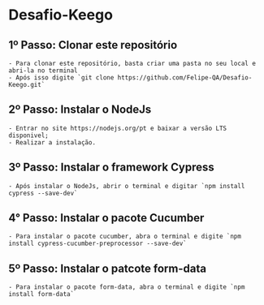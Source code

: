 # Desafio-Keego

## 1º Passo: Clonar este repositório
    - Para clonar este repositório, basta criar uma pasta no seu local e abri-la no terminal
    - Após isso digite `git clone https://github.com/Felipe-QA/Desafio-Keego.git` 

## 2º Passo: Instalar o NodeJs
    - Entrar no site https://nodejs.org/pt e baixar a versão LTS disponivel;
    - Realizar a instalação.

## 3º Passo: Instalar o framework Cypress
    - Após instalar o NodeJs, abrir o terminal e digitar `npm install cypress --save-dev`

## 4° Passo: Instalar o pacote Cucumber
    - Para instalar o pacote cucumber, abra o terminal e digite `npm install cypress-cucumber-preprocessor --save-dev`

## 5º Passo: Instalar o patcote form-data
    - Para instalar o pacote form-data, abra o terminal e digite `npm install form-data`